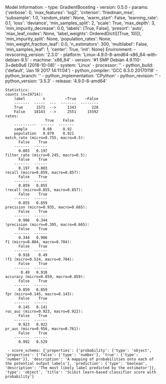 Model Information:
	 - type: GradientBoosting
	 - version: 0.5.0
	 - params: {'verbose': 0, 'max_features': 'log2', 'criterion': 'friedman_mse', 'subsample': 1.0, 'random_state': None, 'warm_start': False, 'learning_rate': 0.1, 'loss': 'deviance', 'min_samples_split': 2, 'scale': True, 'max_depth': 3, 'min_impurity_decrease': 0.0, 'labels': [True, False], 'presort': 'auto', 'max_leaf_nodes': None, 'label_weights': OrderedDict([(True, 10)]), 'min_impurity_split': None, 'population_rates': None, 'min_weight_fraction_leaf': 0.0, 'n_estimators': 300, 'multilabel': False, 'min_samples_leaf': 1, 'center': True, 'init': None}
	Environment:
	 - revscoring_version: '2.3.0'
	 - platform: 'Linux-4.9.0-8-amd64-x86_64-with-debian-9.5'
	 - machine: 'x86_64'
	 - version: '#1 SMP Debian 4.9.110-3+deb9u6 (2018-10-08)'
	 - system: 'Linux'
	 - processor: ''
	 - python_build: ('default', 'Jan 19 2017 14:11:04')
	 - python_compiler: 'GCC 6.3.0 20170118'
	 - python_branch: ''
	 - python_implementation: 'CPython'
	 - python_revision: ''
	 - python_version: '3.5.3'
	 - release: '4.9.0-8-amd64'
	
	Statistics:
	counts (n=19714):
		label        n         ~True    ~False
		-------  -----  ---  -------  --------
		True      1571  -->     1343       228
		False    18143  -->     2551     15592
	rates:
		              True    False
		----------  ------  -------
		sample       0.08     0.92
		population   0.079    0.921
	match_rate (micro=0.755, macro=0.5):
		  False    True
		-------  ------
		  0.803   0.197
	filter_rate (micro=0.245, macro=0.5):
		  False    True
		-------  ------
		  0.197   0.803
	recall (micro=0.859, macro=0.857):
		  False    True
		-------  ------
		  0.859   0.855
	!recall (micro=0.855, macro=0.857):
		  False    True
		-------  ------
		  0.855   0.859
	precision (micro=0.935, macro=0.665):
		  False    True
		-------  ------
		  0.986   0.344
	!precision (micro=0.395, macro=0.665):
		  False    True
		-------  ------
		  0.344   0.986
	f1 (micro=0.884, macro=0.704):
		  False    True
		-------  ------
		  0.918    0.49
	!f1 (micro=0.524, macro=0.704):
		  False    True
		-------  ------
		   0.49   0.918
	accuracy (micro=0.859, macro=0.859):
		  False    True
		-------  ------
		  0.859   0.859
	fpr (micro=0.145, macro=0.143):
		  False    True
		-------  ------
		  0.145   0.141
	roc_auc (micro=0.923, macro=0.922):
		  False    True
		-------  ------
		  0.923   0.922
	pr_auc (micro=0.956, macro=0.761):
		  False    True
		-------  ------
		  0.992   0.529
	
	 - score_schema: {'properties': {'probability': {'type': 'object', 'properties': {'false': {'type': 'number'}, 'true': {'type': 'number'}}, 'description': 'A mapping of probabilities onto each of the potential output labels'}, 'prediction': {'type': 'boolean', 'description': 'The most likely label predicted by the estimator'}}, 'type': 'object', 'title': 'Scikit learn-based classifier score with probability'}


